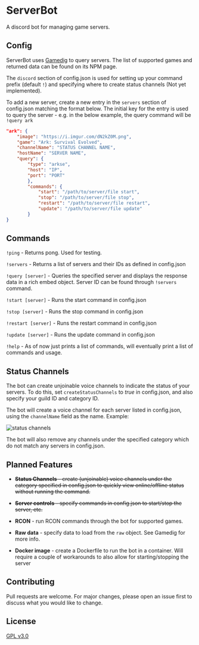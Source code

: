 # ServerBot

A discord bot for managing game servers.

## Config

ServerBot uses [Gamedig](https://www.npmjs.com/package/gamedig) to query servers. The list of supported games and returned data can be found on its NPM page.

The `discord` section of config.json is used for setting up your command prefix (default `!`) and specifying where to create status channels (Not yet implemented).

To add a new server, create a new entry in the `servers` section of config.json matching the format below. The initial key for the entry is used to query the server - e.g. in the below example, the query command will be `!query ark`

```json
"ark": {
    "image": "https://i.imgur.com/dN2kZ0M.png",
    "game": "Ark: Survival Evolved",
    "channelName": "STATUS CHANNEL NAME",
    "hostName": "SERVER NAME",
    "query": {
        "type": "arkse",
        "host": "IP",
        "port": "PORT"
		},
		"commands": {
			"start": "/path/to/server/file start",
			"stop": "/path/to/server/file stop",
			"restart": "/path/to/server/file restart",
			"update": "/path/to/server/file update"
		}
}
```

## Commands

`!ping` - Returns pong. Used for testing.

`!servers` - Returns a list of servers and their IDs as defined in config.json

`!query [server]` - Queries the specified server and displays the response data in a rich embed object. Server ID can be found through `!servers` command.

`!start [server]` - Runs the start command in config.json

`!stop [server]` - Runs the stop command in config.json

`!restart [server]` - Runs the restart command in config.json

`!update [server]` - Runs the update command in config.json

`!help` - As of now just prints a list of commands, will eventually print a list of commands and usage.

## Status Channels

The bot can create unjoinable voice channels to indicate the status of your servers. To do this, set `createStatusChannels` to *true* in config.json, and also specify your guild ID and category ID.

The bot will create a voice channel for each server listed in config.json, using the `channelName` field as the name. Example:

![status channels](https://i.imgur.com/hnfAyfn.png)

The bot will also remove any channels under the specified category which do not match any servers in config.json.

## Planned Features

-  ~~**Status Channels** - create (unjoinable) voice channels under the category specified in config.json to quickly view online/offline status without running the command.~~

- ~~**Server controls** - specify commands in config.json to start/stop the server, etc.~~

- **RCON** - run RCON commands through the bot for supported games.

- **Raw data** - specify data to load from the `raw` object. See Gamedig for more info.

- **Docker image** - create a Dockerfile to run the bot in a container. Will require a couple of workarounds to also allow for starting/stopping the server

## Contributing
Pull requests are welcome. For major changes, please open an issue first to discuss what you would like to change.

## License
[GPL v3.0](https://choosealicense.com/licenses/gpl-3.0/)

